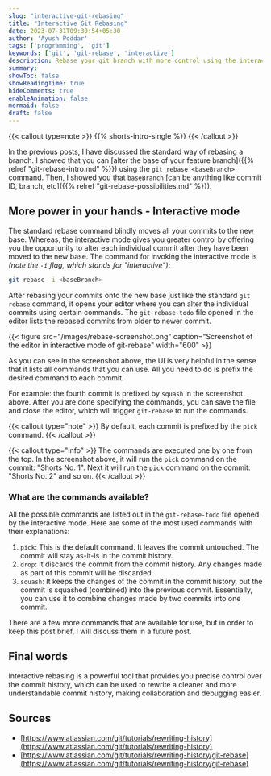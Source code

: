 ```yaml
---
slug: "interactive-git-rebasing"
title: "Interactive Git Rebasing"
date: 2023-07-31T09:30:54+05:30
author: 'Ayush Poddar'
tags: ['programming', 'git']
keywords: ['git', 'git-rebase', 'interactive']
description: Rebase your git branch with more control using the interactive mode
summary:
showToc: false
showReadingTime: true
hideComments: true
enableAnimation: false
mermaid: false
draft: false
---
```


{{< callout type=note >}}
{{% shorts-intro-single %}}
{{< /callout >}}

In the previous posts, I have discussed the standard way of rebasing a branch. I showed that you can
[alter the base of your feature branch]({{% relref "git-rebase-intro.md" %}}) using the `git rebase
<baseBranch>` command. Then, I showed you that `baseBranch` [can be anything like commit ID, branch,
etc]({{% relref "git-rebase-possibilities.md" %}}).

## More power in your hands - Interactive mode
The standard rebase command blindly moves all your commits to the new base. Whereas, the interactive
mode gives you greater control by offering you the opportunity to alter each individual commit after
they have been moved to the new base. The command for invoking the interactive mode is _(note the
`-i` flag, which stands for "interactive")_:

```sh
git rebase -i <baseBranch>
```

After rebasing your commits onto the new base just like the standard `git rebase` command, it opens
your editor where you can alter the individual commits using certain commands. The `git-rebase-todo` file opened in the
editor lists the rebased commits from older to newer commit.

{{< figure src="/images/rebase-screenshot.png" caption="Screenshot of the editor in interactive mode of git-rebase" width="600" >}}

As you can see in the screenshot above, the UI is very helpful in the sense that it lists all
commands that you can use. All you need to do is prefix the desired command to each commit. 

For example: the fourth commit is prefixed by `squash` in
the screenshot above. After you are done specifying the commands, you can save the file and close
the editor, which will trigger `git-rebase` to run the commands.

{{< callout type="note" >}}
By default, each commit is prefixed by the `pick` command.
{{< /callout >}}

{{< callout type="info" >}}
The commands are executed one by one from the top. In the screenshot above, it will run the
`pick` command on the commit: "Shorts No. 1". Next it will run the `pick` command on the commit:
"Shorts No. 2" and so on.
{{< /callout >}}

### What are the commands available?
All the possible commands are listed out in the `git-rebase-todo` file opened by the interactive
mode. Here are some of the most used commands with their explanations:
1. `pick`: This is the default command. It leaves the commit untouched. The commit will stay
   as-it-is in the commit history.
2. `drop`: It discards the commit from the commit history. Any changes made as part of this commit
   will be discarded.
3. `squash`: It keeps the changes of the commit in the commit history, but the commit is squashed
   (combined) into the previous commit. Essentially, you can use it to combine changes made by two
   commits into one commit.

There are a few more commands that are available for use, but in order to keep this post brief, I
will discuss them in a future post.

## Final words
Interactive rebasing is a powerful tool that provides you precise control over the commit history,
which can be used to rewrite a cleaner and more understandable commit history, making collaboration and
debugging easier.

## Sources
- [https://www.atlassian.com/git/tutorials/rewriting-history](https://www.atlassian.com/git/tutorials/rewriting-history)
- [https://www.atlassian.com/git/tutorials/rewriting-history/git-rebase](https://www.atlassian.com/git/tutorials/rewriting-history/git-rebase)
